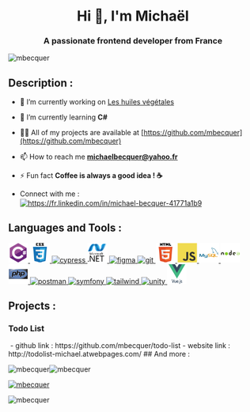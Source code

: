 <h1 align="center">Hi 👋, I'm Michaël</h1>
<h3 align="center">A passionate frontend developer from France</h3>

<p align="left"> <img src="https://komarev.com/ghpvc/?username=mbecquer&label=Profile%20views&color=0e75b6&style=flat" alt="mbecquer" /> </p>

## Description : 

- 🔭 I’m currently working on [Les huiles végétales](https://github.com/mbecquer/Huile-Vegetale)

- 🌱 I’m currently learning **C#**

- 👨‍💻 All of my projects are available at [https://github.com/mbecquer](https://github.com/mbecquer)

- 📫 How to reach me **michaelbecquer@yahoo.fr**

- ⚡ Fun fact **Coffee is always a good idea ! ☕**

- Connect with me :  <a href="https://linkedin.com/in/https://fr.linkedin.com/in/michael-becquer-41771a1b9" target="blank"><img align="center" src="https://raw.githubusercontent.com/rahuldkjain/github-profile-readme-generator/master/src/images/icons/Social/linked-in-alt.svg" alt="https://fr.linkedin.com/in/michael-becquer-41771a1b9" height="30" width="40" /></a>

## Languages and Tools :

<p align="left"> <a href="https://www.w3schools.com/cs/" target="_blank" rel="noreferrer"> <img src="https://raw.githubusercontent.com/devicons/devicon/master/icons/csharp/csharp-original.svg" alt="csharp" width="40" height="40"/> </a> <a href="https://www.w3schools.com/css/" target="_blank" rel="noreferrer"> <img src="https://raw.githubusercontent.com/devicons/devicon/master/icons/css3/css3-original-wordmark.svg" alt="css3" width="40" height="40"/> </a> <a href="https://www.cypress.io" target="_blank" rel="noreferrer"> <img src="https://raw.githubusercontent.com/simple-icons/simple-icons/6e46ec1fc23b60c8fd0d2f2ff46db82e16dbd75f/icons/cypress.svg" alt="cypress" width="40" height="40"/> </a> <a href="https://dotnet.microsoft.com/" target="_blank" rel="noreferrer"> <img src="https://raw.githubusercontent.com/devicons/devicon/master/icons/dot-net/dot-net-original-wordmark.svg" alt="dotnet" width="40" height="40"/> </a> <a href="https://www.figma.com/" target="_blank" rel="noreferrer"> <img src="https://www.vectorlogo.zone/logos/figma/figma-icon.svg" alt="figma" width="40" height="40"/> </a> <a href="https://git-scm.com/" target="_blank" rel="noreferrer"> <img src="https://www.vectorlogo.zone/logos/git-scm/git-scm-icon.svg" alt="git" width="40" height="40"/> </a> <a href="https://www.w3.org/html/" target="_blank" rel="noreferrer"> <img src="https://raw.githubusercontent.com/devicons/devicon/master/icons/html5/html5-original-wordmark.svg" alt="html5" width="40" height="40"/> </a> <a href="https://developer.mozilla.org/en-US/docs/Web/JavaScript" target="_blank" rel="noreferrer"> <img src="https://raw.githubusercontent.com/devicons/devicon/master/icons/javascript/javascript-original.svg" alt="javascript" width="40" height="40"/> </a> <a href="https://www.mysql.com/" target="_blank" rel="noreferrer"> <img src="https://raw.githubusercontent.com/devicons/devicon/master/icons/mysql/mysql-original-wordmark.svg" alt="mysql" width="40" height="40"/> </a> <a href="https://nodejs.org" target="_blank" rel="noreferrer"> <img src="https://raw.githubusercontent.com/devicons/devicon/master/icons/nodejs/nodejs-original-wordmark.svg" alt="nodejs" width="40" height="40"/> </a> <a href="https://www.php.net" target="_blank" rel="noreferrer"> <img src="https://raw.githubusercontent.com/devicons/devicon/master/icons/php/php-original.svg" alt="php" width="40" height="40"/> </a> <a href="https://postman.com" target="_blank" rel="noreferrer"> <img src="https://www.vectorlogo.zone/logos/getpostman/getpostman-icon.svg" alt="postman" width="40" height="40"/> </a> <a href="https://symfony.com" target="_blank" rel="noreferrer"> <img src="https://symfony.com/logos/symfony_black_03.svg" alt="symfony" width="40" height="40"/> </a> <a href="https://tailwindcss.com/" target="_blank" rel="noreferrer"> <img src="https://www.vectorlogo.zone/logos/tailwindcss/tailwindcss-icon.svg" alt="tailwind" width="40" height="40"/> </a> <a href="https://unity.com/" target="_blank" rel="noreferrer"> <img src="https://www.vectorlogo.zone/logos/unity3d/unity3d-icon.svg" alt="unity" width="40" height="40"/> </a> <a href="https://vuejs.org/" target="_blank" rel="noreferrer"> <img src="https://raw.githubusercontent.com/devicons/devicon/master/icons/vuejs/vuejs-original-wordmark.svg" alt="vuejs" width="40" height="40"/> </a></p>

## Projects :

### Todo List
<img src=""/>
 - github link : https://github.com/mbecquer/todo-list
 - website link : http://todolist-michael.atwebpages.com/
## And more :
<p><img align="left" src="https://github-readme-stats.vercel.app/api/top-langs?username=mbecquer&show_icons=true&theme=dracula&title_color=bd93f9&text_color=ffffff&bg_color=383a59&locale=fr&layout=compact" alt="mbecquer" /><img  src="https://github-readme-stats.vercel.app/api?username=mbecquer&show_icons=true&locale=en" alt="mbecquer" /></p>



<p align="left"> <a href="https://github.com/ryo-ma/github-profile-trophy"><img src="https://github-profile-trophy.vercel.app/?username=mbecquer" alt="mbecquer" /></a> </p>
<p></p>

<p><img src="https://github-readme-streak-stats.herokuapp.com/?user=mbecquer&" alt="mbecquer" /></p>



